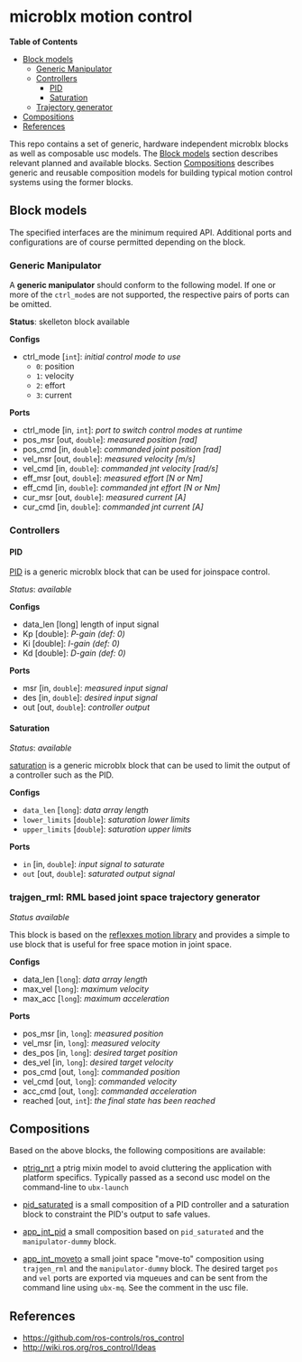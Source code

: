 # microblx motion control

<!-- markdown-toc start - Don't edit this section. Run M-x markdown-toc-refresh-toc -->
**Table of Contents**

- [Block models](#block-models)
    - [Generic Manipulator](#generic-manipulator)
    - [Controllers](#controllers)
        - [PID](#pid)
        - [Saturation](#saturation)
    - [Trajectory generator](#trajectory-generator)
- [Compositions](#compositions)
- [References](#references)

<!-- markdown-toc end -->

This repo contains a set of generic, hardware independent microblx
blocks as well as composable usc models. The [Block
models](#block-models) section describes relevant planned and
available blocks. Section [Compositions](#compositions) describes
generic and reusable composition models for building typical motion
control systems using the former blocks.


## Block models

The specified interfaces are the minimum required API. Additional
ports and configurations are of course permitted depending on the
block.


### Generic Manipulator

A **generic manipulator** should conform to the following model. If
one or more of the `ctrl_mode`s are not supported, the respective
pairs of ports can be omitted.

**Status**: skelleton block available

**Configs**

- ctrl_mode [`int`]: *initial control mode to use*
  - `0`: position
  - `1`: velocity
  - `2`: effort
  - `3`: current

**Ports**

- ctrl_mode [in, `int`]: *port to switch control modes at runtime*
- pos_msr [out, `double`]: *measured position [rad]*
- pos_cmd [in, `double`]: *commanded joint position [rad]*
- vel_msr [out, `double`]: *measured velocity [m/s]*
- vel_cmd [in, `double`]: *commanded jnt velocity [rad/s]*
- eff_msr [out, `double`]: *measured effort [N or Nm]*
- eff_cmd [in, `double`]: *commanded jnt effort [N or Nm]*
- cur_msr [out, `double`]: *measured current [A]*
- cur_cmd [in, `double`]: *commanded jnt current [A]*

### Controllers

#### PID

[PID](https://microblx.readthedocs.io/en/latest/block_index.html#module-pid)
is a generic microblx block that can be used for joinspace control.

*Status*: *available*

**Configs**

- data_len [long] length of input signal
- Kp [double]: *P-gain (def: 0)*
- Ki [double]: *I-gain (def: 0)*
- Kd [double]: *D-gain (def: 0)*

**Ports**
- msr [in, `double`]: *measured input signal*
- des [in, `double`]: *desired input signal*
- out [out, `double`]: *controller output*


#### Saturation

*Status*: *available*

[saturation](https://microblx.readthedocs.io/en/latest/block_index.html#module-saturation-double)
is a generic microblx block that can be used to limit the output of a
controller such as the PID.

**Configs**
- `data_len` [`long`]: *data array length*
- `lower_limits` [`double`]: *saturation lower limits*
- `upper_limits` [`double`]: *saturation upper limits*
 
**Ports**
- `in` [in, `double`]: *input signal to saturate*
- `out` [out, `double`]: *saturated output signal*


### trajgen_rml: RML based joint space trajectory generator

*Status* *available*

This block is based on the [reflexxes motion
library](https://github.com/kschwan/RMLTypeII) and provides a simple
to use block that is useful for free space motion in joint space.

**Configs**
- data_len [`long`]: *data array length*
- max_vel [`long`]: *maximum velocity*
- max_acc [`long`]: *maximum acceleration*

**Ports**
- pos_msr [in, `long`]: *measured position*
- vel_msr [in, `long`]: *measured velocity*
- des_pos [in, `long`]: *desired target position*
- des_vel [in, `long`]: *desired target velocity*
- pos_cmd [out, `long`]: *commanded position*
- vel_cmd [out, `long`]: *commanded velocity*
- acc_cmd [out, `long`]: *commanded acceleration*
- reached [out, `int`]: *the final state has been reached*

## Compositions

Based on the above blocks, the following compositions are available:

- [ptrig_nrt](usc/ptrig_nrt.usc) a ptrig mixin model to avoid
  cluttering the application with platform specifics. Typically passed
  as a second usc model on the command-line to `ubx-launch`

- [pid_saturated](usc/pid_saturated.usc) is a small composition
  of a PID controller and a saturation block to constraint the PID's
  output to safe values.

- [app_jnt_pid](usc/app_jnt_vel.usc) a small composition based on
  `pid_saturated` and the `manipulator-dummy` block.

- [app_jnt_moveto](app_jnt_moveto.usc) a small joint space "move-to"
  composition using `trajgen_rml` and the `manipulator-dummy`
  block. The desired target `pos` and `vel` ports are exported via
  mqueues and can be sent from the command line using `ubx-mq`. See
  the comment in the usc file.

References
----------

- https://github.com/ros-controls/ros_control
- http://wiki.ros.org/ros_control/Ideas

